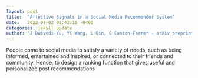 ```yaml
---
layout: post
title:  "Affective Signals in a Social Media Recommender System"
date:   2022-07-02 02:42:16 -0400
categories: jekyll update
author: "J Dwivedi-Yu, YC Wang, L Qin, C Canton-Ferrer - arXiv preprint arXiv , 2022"
---
```

People come to social media to satisfy a variety of needs, such as being informed, entertained and inspired, or connected to their friends and community. Hence, to design a ranking function that gives useful and personalized post recommendations